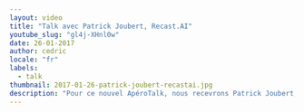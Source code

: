 ```yaml
---
layout: video
title: "Talk avec Patrick Joubert, Recast.AI"
youtube_slug: "gl4j-XHnl0w"
date: 26-01-2017
author: cedric
locale: "fr"
labels:
  - talk
thumbnail: 2017-01-26-patrick-joubert-recastai.jpg
description: "Pour ce nouvel ApéroTalk, nous recevrons Patrick Joubert, CEO de Recast.AI, la plateforme d’intelligence artificielle qui démocratise l'usage des bots ! "
---
```

